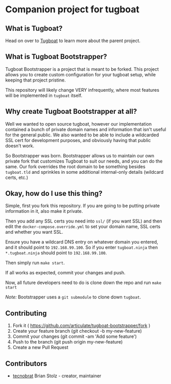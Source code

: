 # Companion project for tugboat

## What is Tugboat?

Head on over to [Tugboat](https://github.com/articulate/tugboat) to learn more about the parent project.

## What is Tugboat Bootstrapper?

Tugboat Bootstrapper is a project that is meant to be forked.  This project allows you to create custom configuration for your tugboat setup, while keeping that project pristine.

This repository will likely change VERY infrequently, where most features will be implemented in `tugboat` itself.

## Why create Tugboat Bootstrapper at all?

Well we wanted to open source tugboat, however our implementation contained a bunch of private domain names and information that isn't useful for the general public.  We also wanted to be able to include a wildcarded SSL cert for development purposes, and obviously having that public doesn't work.

So Bootstrapper was born.  Bootstrapper allows us to maintain our own private fork that customizes Tugboat to suit our needs, and you can do the same.  Our fork overrides the root domain to be something besides `tugboat.tld` and sprinkles in some additional internal-only details (wildcard certs, etc.)

## Okay, how do I use this thing?

Simple, first you fork this repository.  If you are going to be putting private information in it, also make it private.

Then you add any SSL certs you need into `ssl/` (if you want SSL) and then edit the `docker-compose.override.yml` to set your domain name, SSL certs and whether you want SSL.

Ensure you have a wildcard DNS entry on whatever domain you entered, and it should point to `192.168.99.100`.  So if you enter `tugboat.ninja` then `*.tugboat.ninja` should point to `192.168.99.100`.

Then simply run `make start`.

If all works as expected, commit your changes and push.

Now, all future developers need to do is clone down the repo and run `make start`

*Note:* Bootstrapper uses a `git submodule` to clone down `tugboat`.

## Contributing

1. Fork it ( https://github.com/articulate/tugboat-bootstrapper/fork )
2. Create your feature branch (git checkout -b my-new-feature)
3. Commit your changes (git commit -am 'Add some feature')
4. Push to the branch (git push origin my-new-feature)
5. Create a new Pull Request

## Contributors

- [tecnobrat](https://github.com/tecnobrat) Brian Stolz - creator, maintainer
